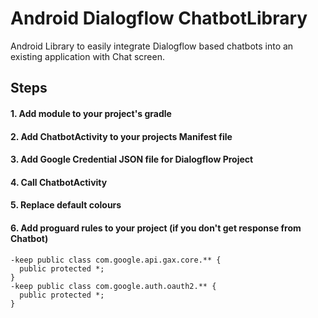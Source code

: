 # Android Dialogflow ChatbotLibrary
Android Library to easily integrate Dialogflow based chatbots into an existing application with Chat screen.

## Steps
#### 1. Add module to your project's gradle


#### 2. Add ChatbotActivity to your projects Manifest file


#### 3. Add Google Credential JSON file for Dialogflow Project


#### 4. Call ChatbotActivity


#### 5. Replace default colours


#### 6. Add proguard rules to your project (if you don't get response from Chatbot)
```     
-keep public class com.google.api.gax.core.** {
  public protected *;
}
-keep public class com.google.auth.oauth2.** {
  public protected *;
}
```

